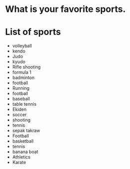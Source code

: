 # What is your favorite sports.

# List of sports
- volleyball
- kendo
- Judo
- kyudo
- Rifle shooting
- formula 1
- badminton
- football
- Running
- football
- baseball
- table tennis
- Ekiden
- soccer
- shooting
- tennis
- sepak takraw
- Football
- basketball
- tennis
- banana boat
- Athletics
- Karate
